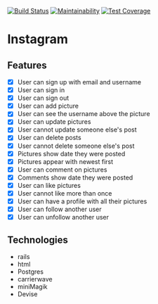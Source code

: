 [![Build Status](https://travis-ci.org/m-rcd/instagram-challenge.svg?branch=master)](https://travis-ci.org/m-rcd/instagram-challenge)
[![Maintainability](https://api.codeclimate.com/v1/badges/a99a88d28ad37a79dbf6/maintainability)](https://codeclimate.com/github/codeclimate/codeclimate/maintainability)
[![Test Coverage](https://api.codeclimate.com/v1/badges/a99a88d28ad37a79dbf6/test_coverage)](https://codeclimate.com/github/codeclimate/codeclimate/test_coverage)
#  Instagram

## Features

- [x] User can sign up with email and username
- [x] User can sign in
- [x] User can sign out
- [x] User can add picture
- [X] User can see the username above the picture
- [x] User can update pictures
- [x] User cannot update someone else's post
- [x] User can delete posts
- [x] User cannot delete someone else's post
- [x] Pictures show date they were posted
- [x] Pictures appear with newest first
- [x] User can comment on pictures
- [x] Comments show date they were posted
- [x] User can like pictures
- [x] User cannot like more than once
- [x] User can have a profile with all their pictures
- [x] User can follow another user
- [x] User can unfollow another user

## Technologies

- rails
- html
- Postgres
- carrierwave
- miniMagik
- Devise

